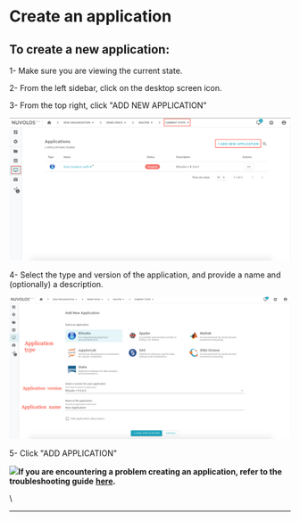 # Create an application

## To create a new application:

1- Make sure you are viewing the current state.

2- From the left sidebar, click on the desktop screen icon.

3- From the top right, click "ADD NEW APPLICATION"

![](../../.gitbook/assets/screen-shot-2020-03-19-at-3.04.57-pm.png)

4- Select the type and version of the application, and provide a name and (optionally) a description.

![](../../.gitbook/assets/screen-shot-2020-03-19-at-3.07.28-pm.png)

5- Click "ADD APPLICATION"

![](../../.gitbook/assets/info\_simple.svg.png)**If you are encountering a problem creating an application, refer to the troubleshooting guide** [**here**](../../troubleshooting/application-issues/cannot-create-an-application.md)**.**

\


****
